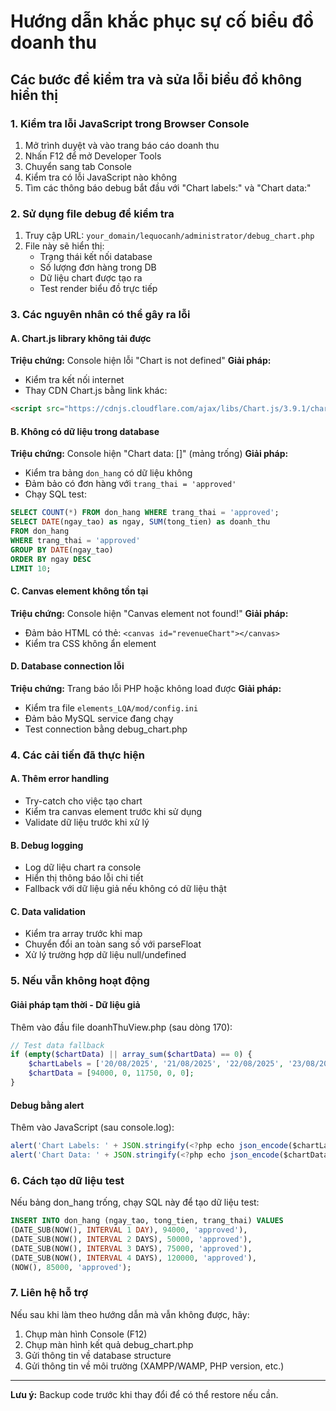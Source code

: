 # Hướng dẫn khắc phục sự cố biểu đồ doanh thu

## Các bước để kiểm tra và sửa lỗi biểu đồ không hiển thị

### 1. Kiểm tra lỗi JavaScript trong Browser Console
1. Mở trình duyệt và vào trang báo cáo doanh thu
2. Nhấn F12 để mở Developer Tools
3. Chuyển sang tab Console
4. Kiểm tra có lỗi JavaScript nào không
5. Tìm các thông báo debug bắt đầu với "Chart labels:" và "Chart data:"

### 2. Sử dụng file debug để kiểm tra
1. Truy cập URL: `your_domain/lequocanh/administrator/debug_chart.php`
2. File này sẽ hiển thị:
   - Trạng thái kết nối database
   - Số lượng đơn hàng trong DB
   - Dữ liệu chart được tạo ra
   - Test render biểu đồ trực tiếp

### 3. Các nguyên nhân có thể gây ra lỗi

#### A. Chart.js library không tải được
**Triệu chứng:** Console hiện lỗi "Chart is not defined"
**Giải pháp:**
- Kiểm tra kết nối internet
- Thay CDN Chart.js bằng link khác:
```html
<script src="https://cdnjs.cloudflare.com/ajax/libs/Chart.js/3.9.1/chart.min.js"></script>
```

#### B. Không có dữ liệu trong database
**Triệu chứng:** Console hiện "Chart data: []" (mảng trống)
**Giải pháp:**
- Kiểm tra bảng `don_hang` có dữ liệu không
- Đảm bảo có đơn hàng với `trang_thai = 'approved'`
- Chạy SQL test:
```sql
SELECT COUNT(*) FROM don_hang WHERE trang_thai = 'approved';
SELECT DATE(ngay_tao) as ngay, SUM(tong_tien) as doanh_thu 
FROM don_hang 
WHERE trang_thai = 'approved' 
GROUP BY DATE(ngay_tao) 
ORDER BY ngay DESC 
LIMIT 10;
```

#### C. Canvas element không tồn tại
**Triệu chứng:** Console hiện "Canvas element not found!"
**Giải pháp:**
- Đảm bảo HTML có thẻ: `<canvas id="revenueChart"></canvas>`
- Kiểm tra CSS không ẩn element

#### D. Database connection lỗi
**Triệu chứng:** Trang báo lỗi PHP hoặc không load được
**Giải pháp:**
- Kiểm tra file `elements_LQA/mod/config.ini`
- Đảm bảo MySQL service đang chạy
- Test connection bằng debug_chart.php

### 4. Các cải tiến đã thực hiện

#### A. Thêm error handling
- Try-catch cho việc tạo chart
- Kiểm tra canvas element trước khi sử dụng
- Validate dữ liệu trước khi xử lý

#### B. Debug logging
- Log dữ liệu chart ra console
- Hiển thị thông báo lỗi chi tiết
- Fallback với dữ liệu giả nếu không có dữ liệu thật

#### C. Data validation
- Kiểm tra array trước khi map
- Chuyển đổi an toàn sang số với parseFloat
- Xử lý trường hợp dữ liệu null/undefined

### 5. Nếu vẫn không hoạt động

#### Giải pháp tạm thời - Dữ liệu giả
Thêm vào đầu file doanhThuView.php (sau dòng 170):
```php
// Test data fallback
if (empty($chartData) || array_sum($chartData) == 0) {
    $chartLabels = ['20/08/2025', '21/08/2025', '22/08/2025', '23/08/2025', '24/08/2025'];
    $chartData = [94000, 0, 11750, 0, 0];
}
```

#### Debug bằng alert
Thêm vào JavaScript (sau console.log):
```javascript
alert('Chart Labels: ' + JSON.stringify(<?php echo json_encode($chartLabels); ?>));
alert('Chart Data: ' + JSON.stringify(<?php echo json_encode($chartData); ?>));
```

### 6. Cách tạo dữ liệu test

Nếu bảng don_hang trống, chạy SQL này để tạo dữ liệu test:
```sql
INSERT INTO don_hang (ngay_tao, tong_tien, trang_thai) VALUES
(DATE_SUB(NOW(), INTERVAL 1 DAY), 94000, 'approved'),
(DATE_SUB(NOW(), INTERVAL 2 DAYS), 50000, 'approved'),
(DATE_SUB(NOW(), INTERVAL 3 DAYS), 75000, 'approved'),
(DATE_SUB(NOW(), INTERVAL 4 DAYS), 120000, 'approved'),
(NOW(), 85000, 'approved');
```

### 7. Liên hệ hỗ trợ

Nếu sau khi làm theo hướng dẫn mà vẫn không được, hãy:
1. Chụp màn hình Console (F12)
2. Chụp màn hình kết quả debug_chart.php
3. Gửi thông tin về database structure
4. Gửi thông tin về môi trường (XAMPP/WAMP, PHP version, etc.)

---

**Lưu ý:** Backup code trước khi thay đổi để có thể restore nếu cần.
